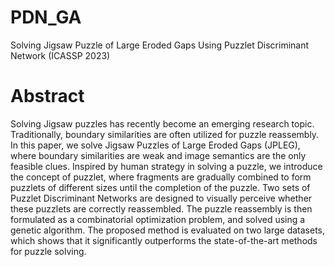 # PDN_GA
Solving Jigsaw Puzzle of Large Eroded Gaps Using Puzzlet Discriminant Network (ICASSP 2023)

# Abstract
Solving Jigsaw puzzles has recently become an emerging research topic. Traditionally, boundary similarities are often utilized for puzzle reassembly. In this paper, we solve Jigsaw Puzzles of Large Eroded Gaps (JPLEG), where boundary similarities are weak and image semantics are the only feasible clues. Inspired by human strategy in solving a puzzle, we introduce the concept of puzzlet, where fragments are gradually combined to form puzzlets of different sizes until the completion of the puzzle. Two sets of Puzzlet Discriminant Networks are designed to visually perceive whether these puzzlets are correctly reassembled. The puzzle reassembly is then formulated as a combinatorial optimization problem, and solved using a genetic algorithm. The proposed method is evaluated on two large datasets, which shows that it significantly outperforms the state-of-the-art methods for puzzle solving.
